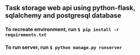 ## Task storage web api using python-flask, sqlalchemy and postgresql database
### To recreate environment, run `$ pip install -r requirements.txt`
### To run server, run `$ python manage.py runserver`
